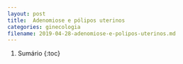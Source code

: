 ```yaml
---
layout: post
title:  Adenomiose e pólipos uterinos
categories: ginecologia
filename: 2019-04-28-adenomiose-e-polipos-uterinos.md
---
```


1. Sumário
{:toc}
